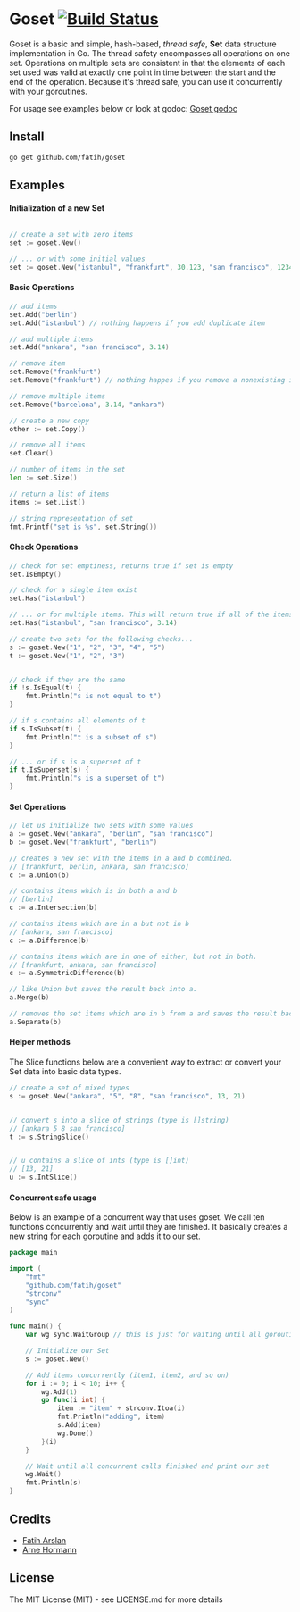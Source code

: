 # Goset [![Build Status](https://travis-ci.org/fatih/goset.png)](https://travis-ci.org/fatih/goset)

Goset is a basic and simple, hash-based, *thread safe*,  **Set** data structure
implementation in Go. The thread safety encompasses all operations on one set.
Operations on multiple sets are consistent in that the elements of each set
used was valid at exactly one point in time between the start and the end of
the operation. Because it's thread safe, you can use it concurrently with your
goroutines.

For usage see examples below or look at godoc: [Goset godoc](http://godoc.org/github.com/fatih/goset)

## Install

```bash
go get github.com/fatih/goset
```

## Examples

#### Initialization of a new Set

```go

// create a set with zero items
set := goset.New()

// ... or with some initial values 
set := goset.New("istanbul", "frankfurt", 30.123, "san francisco", 1234)

```

#### Basic Operations

```go
// add items
set.Add("berlin")
set.Add("istanbul") // nothing happens if you add duplicate item

// add multiple items
set.Add("ankara", "san francisco", 3.14)

// remove item
set.Remove("frankfurt")
set.Remove("frankfurt") // nothing happes if you remove a nonexisting item

// remove multiple items
set.Remove("barcelona", 3.14, "ankara")

// create a new copy
other := set.Copy() 

// remove all items
set.Clear()

// number of items in the set
len := set.Size()

// return a list of items
items := set.List()

// string representation of set
fmt.Printf("set is %s", set.String())

```

#### Check Operations

```go
// check for set emptiness, returns true if set is empty
set.IsEmpty()

// check for a single item exist
set.Has("istanbul")

// ... or for multiple items. This will return true if all of the items exist.
set.Has("istanbul", "san francisco", 3.14)

// create two sets for the following checks...
s := goset.New("1", "2", "3", "4", "5")
t := goset.New("1", "2", "3")


// check if they are the same
if !s.IsEqual(t) {
    fmt.Println("s is not equal to t")
}

// if s contains all elements of t
if s.IsSubset(t) {
	fmt.Println("t is a subset of s")
}

// ... or if s is a superset of t
if t.IsSuperset(s) {
	fmt.Println("s is a superset of t")
}


```

#### Set Operations


```go
// let us initialize two sets with some values
a := goset.New("ankara", "berlin", "san francisco")
b := goset.New("frankfurt", "berlin")

// creates a new set with the items in a and b combined.
// [frankfurt, berlin, ankara, san francisco]
c := a.Union(b) 

// contains items which is in both a and b
// [berlin]
c := a.Intersection(b) 

// contains items which are in a but not in b
// [ankara, san francisco]
c := a.Difference(b) 

// contains items which are in one of either, but not in both.
// [frankfurt, ankara, san francisco]
c := a.SymmetricDifference(b) 

```

```go
// like Union but saves the result back into a.
a.Merge(b)

// removes the set items which are in b from a and saves the result back into a.
a.Separate(b)

```

#### Helper methods

The Slice functions below are a convenient way to extract or convert your Set data
into basic data types.


```go
// create a set of mixed types
s := goset.New("ankara", "5", "8", "san francisco", 13, 21)


// convert s into a slice of strings (type is []string)
// [ankara 5 8 san francisco]
t := s.StringSlice()


// u contains a slice of ints (type is []int)
// [13, 21]
u := s.IntSlice()

```

#### Concurrent safe usage

Below is an example of a concurrent way that uses goset. We call ten functions
concurrently and wait until they are finished. It basically creates a new
string for each goroutine and adds it to our set.

```go
package main

import (
	"fmt"
	"github.com/fatih/goset"
	"strconv"
	"sync"
)

func main() {
	var wg sync.WaitGroup // this is just for waiting until all goroutines finish

	// Initialize our Set
	s := goset.New()

	// Add items concurrently (item1, item2, and so on)
	for i := 0; i < 10; i++ {
		wg.Add(1)
		go func(i int) {
			item := "item" + strconv.Itoa(i)
			fmt.Println("adding", item)
			s.Add(item)
			wg.Done()
		}(i)
	}

	// Wait until all concurrent calls finished and print our set
	wg.Wait()
	fmt.Println(s)
}
```
	

## Credits

 * [Fatih Arslan](https://github.com/fatih)
 * [Arne Hormann](https://github.com/arnehormann)

## License

The MIT License (MIT) - see LICENSE.md for more details

